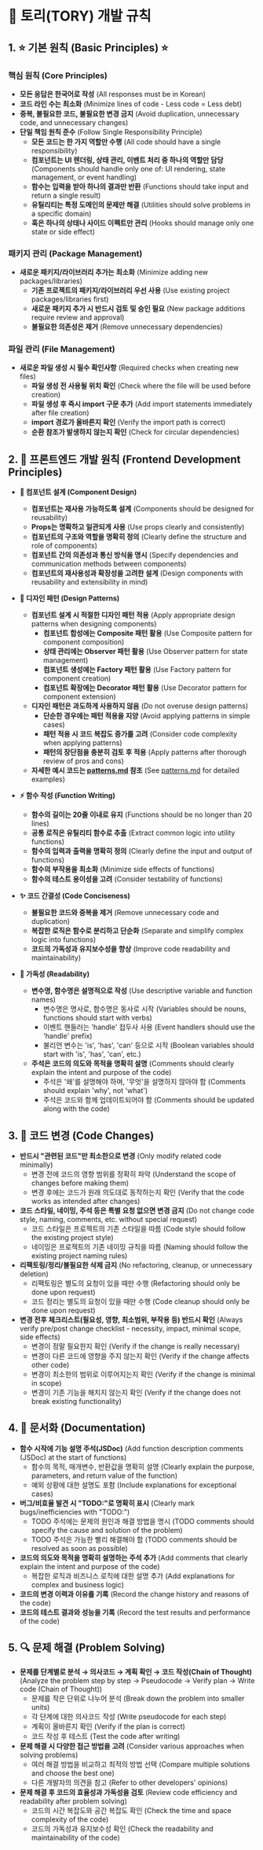 # 🎯 토리(TORY) 개발 규칙

## 1. ⭐ 기본 원칙 (Basic Principles) ⭐

### 핵심 원칙 (Core Principles)

- **모든 응답은 한국어로 작성** (All responses must be in Korean)
- **코드 라인 수는 최소화** (Minimize lines of code - Less code = Less debt)
- **중복, 불필요한 코드, 불필요한 변경 금지** (Avoid duplication, unnecessary code, and unnecessary changes)
- **단일 책임 원칙 준수** (Follow Single Responsibility Principle)
  - **모든 코드는 한 가지 역할만 수행** (All code should have a single responsibility)
  - **컴포넌트는 UI 렌더링, 상태 관리, 이벤트 처리 중 하나의 역할만 담당** (Components should handle only one of: UI rendering, state management, or event handling)
  - **함수는 입력을 받아 하나의 결과만 반환** (Functions should take input and return a single result)
  - **유틸리티는 특정 도메인의 문제만 해결** (Utilities should solve problems in a specific domain)
  - **훅은 하나의 상태나 사이드 이펙트만 관리** (Hooks should manage only one state or side effect)

### 패키지 관리 (Package Management)

- **새로운 패키지/라이브러리 추가는 최소화** (Minimize adding new packages/libraries)
  - **기존 프로젝트의 패키지/라이브러리 우선 사용** (Use existing project packages/libraries first)
  - **새로운 패키지 추가 시 반드시 검토 및 승인 필요** (New package additions require review and approval)
  - **불필요한 의존성은 제거** (Remove unnecessary dependencies)

### 파일 관리 (File Management)

- **새로운 파일 생성 시 필수 확인사항** (Required checks when creating new files)
  - **파일 생성 전 사용될 위치 확인** (Check where the file will be used before creation)
  - **파일 생성 후 즉시 import 구문 추가** (Add import statements immediately after file creation)
  - **import 경로가 올바른지 확인** (Verify the import path is correct)
  - **순환 참조가 발생하지 않는지 확인** (Check for circular dependencies)

## 2. 🎨 프론트엔드 개발 원칙 (Frontend Development Principles)

- **🔄 컴포넌트 설계 (Component Design)**

  - **컴포넌트는 재사용 가능하도록 설계** (Components should be designed for reusability)
  - **Props는 명확하고 일관되게 사용** (Use props clearly and consistently)
  - **컴포넌트의 구조와 역할을 명확히 정의** (Clearly define the structure and role of components)
  - **컴포넌트 간의 의존성과 통신 방식을 명시** (Specify dependencies and communication methods between components)
  - **컴포넌트의 재사용성과 확장성을 고려한 설계** (Design components with reusability and extensibility in mind)

- **🎯 디자인 패턴 (Design Patterns)**

  - **컴포넌트 설계 시 적절한 디자인 패턴 적용** (Apply appropriate design patterns when designing components)
    - **컴포넌트 합성에는 Composite 패턴 활용** (Use Composite pattern for component composition)
    - **상태 관리에는 Observer 패턴 활용** (Use Observer pattern for state management)
    - **컴포넌트 생성에는 Factory 패턴 활용** (Use Factory pattern for component creation)
    - **컴포넌트 확장에는 Decorator 패턴 활용** (Use Decorator pattern for component extension)
  - **디자인 패턴은 과도하게 사용하지 않음** (Do not overuse design patterns)
    - **단순한 경우에는 패턴 적용을 지양** (Avoid applying patterns in simple cases)
    - **패턴 적용 시 코드 복잡도 증가를 고려** (Consider code complexity when applying patterns)
    - **패턴의 장단점을 충분히 검토 후 적용** (Apply patterns after thorough review of pros and cons)
  - **자세한 예시 코드는 [patterns.md](./patterns.md) 참조** (See [patterns.md](./patterns.md) for detailed examples)

- **⚡ 함수 작성 (Function Writing)**

  - **함수의 길이는 20줄 이내로 유지** (Functions should be no longer than 20 lines)
  - **공통 로직은 유틸리티 함수로 추출** (Extract common logic into utility functions)
  - **함수의 입력과 출력을 명확히 정의** (Clearly define the input and output of functions)
  - **함수의 부작용을 최소화** (Minimize side effects of functions)
  - **함수의 테스트 용이성을 고려** (Consider testability of functions)

- **✨ 코드 간결성 (Code Conciseness)**

  - **불필요한 코드와 중복을 제거** (Remove unnecessary code and duplication)
  - **복잡한 로직은 함수로 분리하고 단순화** (Separate and simplify complex logic into functions)
  - **코드의 가독성과 유지보수성을 향상** (Improve code readability and maintainability)

- **📖 가독성 (Readability)**
  - **변수명, 함수명은 설명적으로 작성** (Use descriptive variable and function names)
    - 변수명은 명사로, 함수명은 동사로 시작 (Variables should be nouns, functions should start with verbs)
    - 이벤트 핸들러는 'handle' 접두사 사용 (Event handlers should use the 'handle' prefix)
    - 불리언 변수는 'is', 'has', 'can' 등으로 시작 (Boolean variables should start with 'is', 'has', 'can', etc.)
  - **주석은 코드의 의도와 목적을 명확히 설명** (Comments should clearly explain the intent and purpose of the code)
    - 주석은 '왜'를 설명해야 하며, '무엇'을 설명하지 않아야 함 (Comments should explain 'why', not 'what')
    - 주석은 코드와 함께 업데이트되어야 함 (Comments should be updated along with the code)

## 3. 🔄 코드 변경 (Code Changes)

- **반드시 "관련된 코드"만 최소한으로 변경** (Only modify related code minimally)
  - 변경 전에 코드의 영향 범위를 정확히 파악 (Understand the scope of changes before making them)
  - 변경 후에는 코드가 원래 의도대로 동작하는지 확인 (Verify that the code works as intended after changes)
- **코드 스타일, 네이밍, 주석 등은 특별 요청 없으면 변경 금지** (Do not change code style, naming, comments, etc. without special request)
  - 코드 스타일은 프로젝트의 기존 스타일을 따름 (Code style should follow the existing project style)
  - 네이밍은 프로젝트의 기존 네이밍 규칙을 따름 (Naming should follow the existing project naming rules)
- **리팩토링/정리/불필요한 삭제 금지** (No refactoring, cleanup, or unnecessary deletion)
  - 리팩토링은 별도의 요청이 있을 때만 수행 (Refactoring should only be done upon request)
  - 코드 정리는 별도의 요청이 있을 때만 수행 (Code cleanup should only be done upon request)
- **변경 전후 체크리스트(필요성, 영향, 최소범위, 부작용 등) 반드시 확인** (Always verify pre/post change checklist - necessity, impact, minimal scope, side effects)
  - 변경이 정말 필요한지 확인 (Verify if the change is really necessary)
  - 변경이 다른 코드에 영향을 주지 않는지 확인 (Verify if the change affects other code)
  - 변경이 최소한의 범위로 이루어지는지 확인 (Verify if the change is minimal in scope)
  - 변경이 기존 기능을 해치지 않는지 확인 (Verify if the change does not break existing functionality)

## 4. 📝 문서화 (Documentation)

- **함수 시작에 기능 설명 주석(JSDoc)** (Add function description comments (JSDoc) at the start of functions)
  - 함수의 목적, 매개변수, 반환값을 명확히 설명 (Clearly explain the purpose, parameters, and return value of the function)
  - 예외 상황에 대한 설명도 포함 (Include explanations for exceptional cases)
- **버그/비효율 발견 시 "TODO:"로 명확히 표시** (Clearly mark bugs/inefficiencies with "TODO:")
  - TODO 주석에는 문제의 원인과 해결 방법을 명시 (TODO comments should specify the cause and solution of the problem)
  - TODO 주석은 가능한 빨리 해결해야 함 (TODO comments should be resolved as soon as possible)
- **코드의 의도와 목적을 명확히 설명하는 주석 추가** (Add comments that clearly explain the intent and purpose of the code)
  - 복잡한 로직과 비즈니스 로직에 대한 설명 추가 (Add explanations for complex and business logic)
- **코드의 변경 이력과 이유를 기록** (Record the change history and reasons of the code)
- **코드의 테스트 결과와 성능을 기록** (Record the test results and performance of the code)

## 5. 🔍 문제 해결 (Problem Solving)

- **문제를 단계별로 분석 → 의사코드 → 계획 확인 → 코드 작성(Chain of Thought)** (Analyze the problem step by step → Pseudocode → Verify plan → Write code (Chain of Thought))
  - 문제를 작은 단위로 나누어 분석 (Break down the problem into smaller units)
  - 각 단계에 대한 의사코드 작성 (Write pseudocode for each step)
  - 계획이 올바른지 확인 (Verify if the plan is correct)
  - 코드 작성 후 테스트 (Test the code after writing)
- **문제 해결 시 다양한 접근 방법을 고려** (Consider various approaches when solving problems)
  - 여러 해결 방법을 비교하고 최적의 방법 선택 (Compare multiple solutions and choose the best one)
  - 다른 개발자의 의견을 참고 (Refer to other developers' opinions)
- **문제 해결 후 코드의 효율성과 가독성을 검토** (Review code efficiency and readability after problem solving)
  - 코드의 시간 복잡도와 공간 복잡도 확인 (Check the time and space complexity of the code)
  - 코드의 가독성과 유지보수성 확인 (Check the readability and maintainability of the code)
